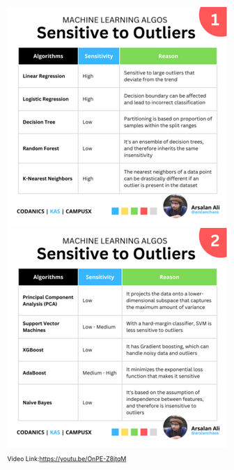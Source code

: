 ![Algos Sensitive 00](https://github.com/ArslanKAS/Python-Chilla-2.0/blob/master/12_Handling_Outliers/Algos_Sensitive_00.png)
![Algos Sensitive 01](https://github.com/ArslanKAS/Python-Chilla-2.0/blob/master/12_Handling_Outliers/Algos_Sensitive_01.png)

Video Link:https://youtu.be/OnPE-Z8jtqM
